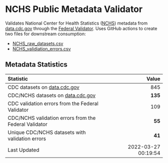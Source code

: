# NCHS Public Metadata Validator

Validates National Center for Health Statistics ([NCHS](https://www.cdc.gov/nchs/index.htm)) metadata from [data.cdc.gov](https://data.cdc.gov/browse?category=NCHS) through the [Federal Validator](https://dashboard.data.gov/validate). Uses GitHub actions to create two files for downstream consumption:


+ [NCHS_raw_datasets.csv](NCHS_raw_datasets.csv)
+ [NCHS_validiation_errors.csv](NCHS_validiation_errors.csv)


## Metadata Statistics


| Statistic | Value |
| :---      | ---:  |
| CDC datasets on [data.cdc.gov](https://data.cdc.gov/) | 845 |
| CDC/NCHS datasets on [data.cdc.gov](https://data.cdc.gov/browse?category=NCHS)| **135** |
| CDC validation errors from the Federal Validator | 109 |
| CDC/NCHS validation errors from the Federal Validator | **55** |
| Unique CDC/NCHS datasets with validation errors | **41** |
| Last Updated | 2022-03-27 00:19:54 |